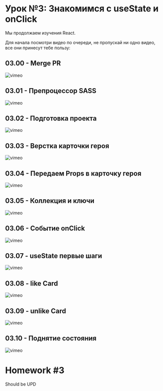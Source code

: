 # Урок №3: Знакомимся с useState и onClick

Мы продолжаем изучения React.

Для начала посмотри видео по очереди, не пропускай ни одно видео, все они принесут тебе пользу:

## 03.00 - Merge PR

![vimeo](https://vimeo.com/699478717)


## 03.01 - Препроцессор SASS

![vimeo](https://vimeo.com/699496436)


## 03.02 - Подготовка проекта

![vimeo](https://vimeo.com/699479186)


## 03.03 - Верстка карточки героя

![vimeo](https://vimeo.com/699479701)


## 03.04 - Передаем Props в карточку героя

![vimeo](https://vimeo.com/699479458)


## 03.05 - Коллекция и ключи

![vimeo](https://vimeo.com/699479891)


## 03.06 - Событие onClick

![vimeo](https://vimeo.com/699480048)


## 03.07 - useState первые шаги

![vimeo](https://vimeo.com/699480989)

## 03.08 - like Card

![vimeo](https://vimeo.com/699481707)


## 03.09 - unlike Card

![vimeo](https://vimeo.com/699481707)


## 03.10 - Поднятие состояния

![vimeo](https://vimeo.com/699491792)

# Homework #3

Should be UPD
